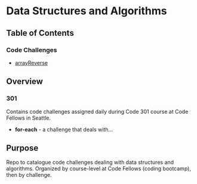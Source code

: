# Data Structures and Algorithms

## Table of Contents
### Code Challenges
* [arrayReverse](code-challenges/arrayReverse/)


## Overview
### 301
Contains code challenges assigned daily during Code 301 course at Code Fellows in Seattle.
* **for-each** - a challenge that deals with…

## Purpose
Repo to catalogue code challenges dealing with data structures and algorithms. Organized by course-level at Code Fellows (coding bootcamp), then by challenge.
